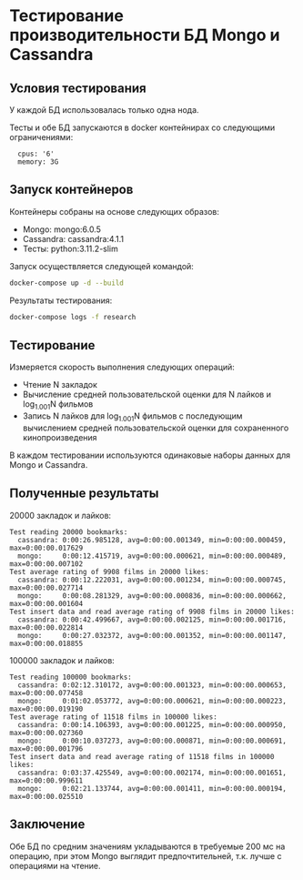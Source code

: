 # Тестирование производительности БД Mongo и Cassandra

## Условия тестирования


У каждой БД использовалась только одна нода. 

Тесты и обе БД запускаются в docker контейнирах со следующими ограничениями:

      cpus: '6'
      memory: 3G

## Запуск контейнеров

Контейнеры собраны на основе следующих образов:

- Mongo: mongo:6.0.5
- Cassandra: cassandra:4.1.1
- Тесты: python:3.11.2-slim

Запуск осуществляется следующей командой: 

```bash
docker-compose up -d --build
```

Результаты тестирования: 

```bash
docker-compose logs -f research
```

## Тестирование

Измеряется скорость выполнения следующих операций:

- Чтение N закладок
- Вычисление средней пользовательской оценки для N лайков и log<sub>1.001</sub>N фильмов
- Запись N лайков для log<sub>1.001</sub>N фильмов с последующим вычислением средней пользовательской оценки для сохраненного кинопроизведения

В каждом тестировании используются одинаковые наборы данных для Mongo и Cassandra. 

## Полученные результаты

20000 закладок и лайков:
```
Test reading 20000 bookmarks:
  cassandra: 0:00:26.985128, avg=0:00:00.001349, min=0:00:00.000459, max=0:00:00.017629
  mongo:     0:00:12.415719, avg=0:00:00.000621, min=0:00:00.000489, max=0:00:00.007102
Test average rating of 9908 films in 20000 likes:
  cassandra: 0:00:12.222031, avg=0:00:00.001234, min=0:00:00.000745, max=0:00:00.027714
  mongo:     0:00:08.281329, avg=0:00:00.000836, min=0:00:00.000662, max=0:00:00.001604
Test insert data and read average rating of 9908 films in 20000 likes:
  cassandra: 0:00:42.499667, avg=0:00:00.002125, min=0:00:00.001716, max=0:00:00.022814
  mongo:     0:00:27.032372, avg=0:00:00.001352, min=0:00:00.001147, max=0:00:00.018855
```

100000 закладок и лайков:
```
Test reading 100000 bookmarks:
  cassandra: 0:02:12.310172, avg=0:00:00.001323, min=0:00:00.000653, max=0:00:00.077458
  mongo:     0:01:02.053772, avg=0:00:00.000621, min=0:00:00.000223, max=0:00:00.019190
Test average rating of 11518 films in 100000 likes:
  cassandra: 0:00:14.106393, avg=0:00:00.001225, min=0:00:00.000950, max=0:00:00.027360
  mongo:     0:00:10.037273, avg=0:00:00.000871, min=0:00:00.000691, max=0:00:00.001796
Test insert data and read average rating of 11518 films in 100000 likes:
  cassandra: 0:03:37.425549, avg=0:00:00.002174, min=0:00:00.001651, max=0:00:00.999611
  mongo:     0:02:21.133744, avg=0:00:00.001411, min=0:00:00.000194, max=0:00:00.025510
```

## Заключение

Обе БД по средним значениям укладываются в требуемые 200 мс на операцию, при этом Mongo выглядит предпочтительней, т.к. лучше с операциями на чтение. 